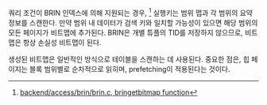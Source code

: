 
쿼리 조건이 BRIN 인덱스에 의해 지원되는 경우, [^1] 실행키는 범위 맵과 각 범위의 요약 정보를 스캔한다.
만약 범위 내 데이터가 검색 키와 일치할 가능성이 있으면 해당 범위의 모든 페이지가 비트맵에 추가된다. BRIN은 개별 튜플의 TID를 저장하지 않으므로, 비트맵은 항상 손실성 비트맵이 된다.

생성된 비트맵은 일반적인 방식으로 테이블을 스캔하는 데 사용된다. 중요한 점은, 힙 페이지는 블록 범위별로 순차적으로 읽히며, prefetching이 적용된다는 것이다.





[^1]:[ backend/access/brin/brin.c, bringetbitmap function](https://git.postgresql.org/gitweb/?p=postgresql.git;a=blob;f=src/backend/access/brin/brin.c;hb=REL_14_STABLE)